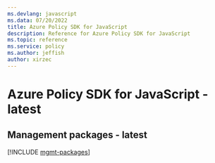 ```yaml
---
ms.devlang: javascript
ms.data: 07/20/2022
title: Azure Policy SDK for JavaScript
description: Reference for Azure Policy SDK for JavaScript
ms.topic: reference
ms.service: policy
ms.author: jeffish
author: xirzec
---
```

# Azure Policy SDK for JavaScript - latest

## Management packages - latest
[!INCLUDE [mgmt-packages](policy-mgmt-index.md)]
